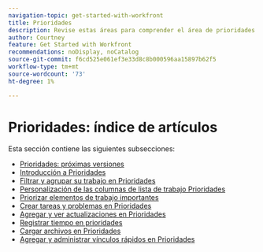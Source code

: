 ```yaml
---
navigation-topic: get-started-with-workfront
title: Prioridades
description: Revise estas áreas para comprender el área de prioridades de Adobe Workfront.
author: Courtney
feature: Get Started with Workfront
recommendations: noDisplay, noCatalog
source-git-commit: f6cd525e061ef3e33d8c8b000596aa15897b62f5
workflow-type: tm+mt
source-wordcount: '73'
ht-degree: 1%

---
```


# Prioridades: índice de artículos

Esta sección contiene las siguientes subsecciones:

* [Prioridades: próximas versiones](/help/quicksilver/workfront-basics/priorities/priorities-upcoming-releases.md)
* [Introducción a Prioridades](/help/quicksilver/workfront-basics/priorities/get-started-with-priorities.md)
* [Filtrar y agrupar su trabajo en Prioridades](/help/quicksilver/workfront-basics/priorities/filter-group-work-priorities.md)
* [Personalización de las columnas de lista de trabajo Prioridades](/help/quicksilver/workfront-basics/priorities/customize-worklist-columns.md)
* [Priorizar elementos de trabajo importantes](/help/quicksilver/workfront-basics/priorities/prioritize-work-items.md)
* [Crear tareas y problemas en Prioridades](/help/quicksilver/workfront-basics/priorities/create-task-issue-priorities.md)
* [Agregar y ver actualizaciones en Prioridades](/help/quicksilver/workfront-basics/priorities/add-view-updates-priorities.md)
* [Registrar tiempo en prioridades](/help/quicksilver/workfront-basics/priorities/log-time-priorities.md)
* [Cargar archivos en Prioridades](/help/quicksilver/workfront-basics/priorities/upload-files-in-priorities.md)
* [Agregar y administrar vínculos rápidos en Prioridades](/help/quicksilver/workfront-basics/priorities/quick-links-priorities.md)

<!--customize work list and create tasks and issues not in get started article -->